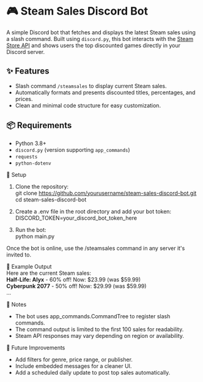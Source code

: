 # 🎮 Steam Sales Discord Bot

A simple Discord bot that fetches and displays the latest Steam sales using a slash command. Built using `discord.py`, this bot interacts with the [Steam Store API](https://store.steampowered.com/api/featuredcategories) and shows users the top discounted games directly in your Discord server.

## ✨ Features

- Slash command `/steamsales` to display current Steam sales.
- Automatically formats and presents discounted titles, percentages, and prices.
- Clean and minimal code structure for easy customization.

## 📦 Requirements

- Python 3.8+
- `discord.py` (version supporting `app_commands`)
- `requests`
- `python-dotenv`

🔧 Setup
1. Clone the repository:  
git clone https://github.com/yourusername/steam-sales-discord-bot.git  
cd steam-sales-discord-bot  

2. Create a .env file in the root directory and add your bot token:  
DISCORD_TOKEN=your_discord_bot_token_here  

3. Run the bot:  
python main.py  

Once the bot is online, use the /steamsales command in any server it's invited to.

📜 Example Output  
Here are the current Steam sales:  
**Half-Life: Alyx** - 60% off! Now: $23.99 (was $59.99)  
**Cyberpunk 2077** - 50% off! Now: $29.99 (was $59.99)  
...  

🧠 Notes
* The bot uses app_commands.CommandTree to register slash commands.
* The command output is limited to the first 100 sales for readability.
* Steam API responses may vary depending on region or availability.

🚀 Future Improvements
* Add filters for genre, price range, or publisher.
* Include embedded messages for a cleaner UI.
* Add a scheduled daily update to post top sales automatically.
